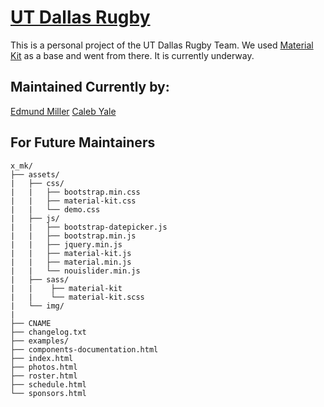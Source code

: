 # [UT Dallas Rugby](www.utdallasrugby.org)

This is a personal project of the UT Dallas Rugby Team. We used [Material Kit](https://github.com/creativetimofficial/material-kit) as a base and went from there. It is currently underway.

## Maintained Currently by:

[Edmund Miller](https://github.com/Emiller88)
[Caleb Yale](https://github.com/Literal-Silver)

## For Future Maintainers

```
x_mk/
├── assets/
|   ├── css/
|   |   ├── bootstrap.min.css
|   |   ├── material-kit.css
|   |   └── demo.css
|   ├── js/
|   |   ├── bootstrap-datepicker.js
|   |   ├── bootstrap.min.js
|   |   ├── jquery.min.js
|   |   ├── material-kit.js
|   |   ├── material.min.js
|   |   └── nouislider.min.js
|   ├── sass/
|   |    ├── material-kit
|   |    └── material-kit.scss
|   └── img/
|
├── CNAME
├── changelog.txt
├── examples/
├── components-documentation.html
├── index.html
├── photos.html
├── roster.html
├── schedule.html
└── sponsors.html
```
